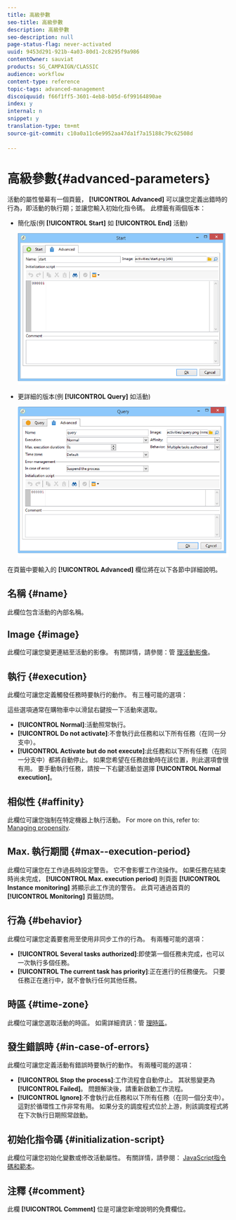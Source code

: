 ```yaml
---
title: 高級參數
seo-title: 高級參數
description: 高級參數
seo-description: null
page-status-flag: never-activated
uuid: 9453d291-921b-4a03-80d1-2c8295f9a986
contentOwner: sauviat
products: SG_CAMPAIGN/CLASSIC
audience: workflow
content-type: reference
topic-tags: advanced-management
discoiquuid: f66f1ff5-3601-4eb8-b05d-6f99164890ae
index: y
internal: n
snippet: y
translation-type: tm+mt
source-git-commit: c10a0a11c6e9952aa47da1f7a15188c79c62508d

---
```



# 高級參數{#advanced-parameters}

活動的屬性螢幕有一個頁籤， **[!UICONTROL Advanced]** 可以讓您定義出錯時的行為，即活動的執行期；並讓您輸入初始化指令碼。 此標籤有兩個版本：

* 簡化版(例 **[!UICONTROL Start]** 如 **[!UICONTROL End]** 活動)

   ![](assets/wf-advanced-basic.png)

* 更詳細的版本(例 **[!UICONTROL Query]** 如活動)

   ![](assets/wf-advanced-full.png)

在頁籤中要輸入的 **[!UICONTROL Advanced]** 欄位將在以下各節中詳細說明。

## 名稱 {#name}

此欄位包含活動的內部名稱。

## Image {#image}

此欄位可讓您變更連結至活動的影像。 有關詳情，請參閱：管 [理活動影像](../../workflow/using/managing-activity-images.md)。

## 執行 {#execution}

此欄位可讓您定義觸發任務時要執行的動作。 有三種可能的選項：

這些選項通常在購物車中以滑鼠右鍵按一下活動來選取。

* **[!UICONTROL Normal]**:活動照常執行。
* **[!UICONTROL Do not activate]**:不會執行此任務和以下所有任務（在同一分支中）。
* **[!UICONTROL Activate but do not execute]**:此任務和以下所有任務（在同一分支中）都將自動停止。 如果您希望在任務啟動時在該位置，則此選項會很有用。 要手動執行任務，請按一下右鍵活動並選擇 **[!UICONTROL Normal execution]**。

## 相似性 {#affinity}

此欄位可讓您強制在特定機器上執行活動。 For more on this, refer to: [Managing propensity](../../workflow/using/managing-propensity.md).

## Max. 執行期間 {#max--execution-period}

此欄位可讓您在工作過長時設定警告。 它不會影響工作流操作。 如果任務在結束時尚未完成， **[!UICONTROL Max. execution period]** 則頁面 **[!UICONTROL Instance monitoring]** 將顯示此工作流的警告。 此頁可通過首頁的 **[!UICONTROL Monitoring]** 頁籤訪問。

## 行為 {#behavior}

此欄位可讓您定義要套用至使用非同步工作的行為。 有兩種可能的選項：

* **[!UICONTROL Several tasks authorized]**:即使第一個任務未完成，也可以一次執行多個任務。
* **[!UICONTROL The current task has priority]**:正在進行的任務優先。 只要任務正在進行中，就不會執行任何其他任務。

## 時區 {#time-zone}

此欄位可讓您選取活動的時區。 如需詳細資訊：管 [理時區](../../workflow/using/managing-time-zones.md)。

## 發生錯誤時 {#in-case-of-errors}

此欄位可讓您定義活動有錯誤時要執行的動作。 有兩種可能的選項：

* **[!UICONTROL Stop the process]**:工作流程會自動停止。 其狀態變更為 **[!UICONTROL Failed]**。 問題解決後，請重新啟動工作流程。
* **[!UICONTROL Ignore]**:不會執行此任務和以下所有任務（在同一個分支中）。 這對於循環性工作非常有用。 如果分支的調度程式位於上游，則該調度程式將在下次執行日期照常啟動。

## 初始化指令碼 {#initialization-script}

此欄位可讓您初始化變數或修改活動屬性。 有關詳情，請參閱： [JavaScript指令碼和範本](../../workflow/using/javascript-scripts-and-templates.md)。

## 注釋 {#comment}

此欄 **[!UICONTROL Comment]** 位是可讓您新增說明的免費欄位。
